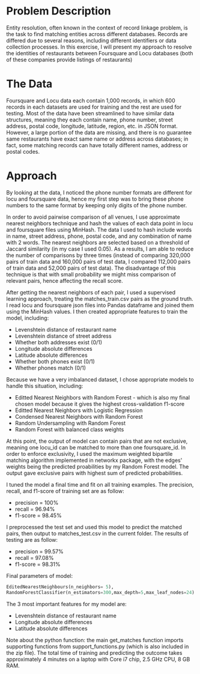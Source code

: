 
# Problem Description
Entity resolution, often known in the context of record linkage problem, is the task to find matching entities across different databases. Records are differed due to several reasons, including different identifiers or data collection processes. In this exercise, I will present my approach to resolve the identities of restaurants between Foursquare and Locu databases (both of these companies provide listings of restaurants)

# The Data
Foursquare and Locu data each contain 1,000 records, in which 600 records in each datasets are used for training and the rest are used for testing. Most of the data have been streamlined to have similar data structures, meaning they each contain name, phone number, street address, postal code, longitude, latitude, region, etc. in JSON format. However, a large portion of the data are missing, and there is no guarantee same restaurants have exact same name or address across databases; in fact, some matching records can have totally different names, address or postal codes.

# Approach
By looking at the data, I noticed the phone number formats are different for locu and foursquare data, hence my first step was to bring these phone numbers to the same format by keeping only digits of the phone number.

In order to avoid pairwise comparison of all venues, I use approximate nearest neighbors technique and hash the values of each data point in locu and foursquare files using MinHash. The data I used to hash include words in name, street address, phone, postal code, and any combination of name with 2 words. The nearest neighbors are selected based on a threshold of Jaccard similarity (in my case I used 0.05). As a results, I am able to reduce the number of comparisons by three times (instead of comparing 320,000 pairs of train data and 160,000 pairs of test data, I compared 112,000 pairs of train data and 52,000 pairs of test data). The disadvantage of this technique is that with small probability we might miss comparison of relevant pairs, hence affecting the recall score.

After getting the nearest neighbors of each pair, I used a supervised learning approach, treating the matches_train.csv pairs as the ground truth. I read locu and foursquare json files into Pandas dataframe and joined them using the MinHash values. I then created appropriate features to train the model, including:

- Levenshtein distance of restaurant name
- Levenshtein distance of street address
- Whether both addresses exist (0/1)
- Longitude absolute differences
- Latitude absolute differences
- Whether both phones exist (0/1)
- Whether phones match (0/1)

Because we have a very imbalanced dataset, I chose appropriate models to handle this situation, including:

- Editted Nearest Neighbors with Random Forest - which is also my final chosen model because it gives the highest cross-validation f1-score
- Editted Nearest Neighbors with Logistic Regression
- Condensed Nearest Neighbors with Random Forest
- Random Undersampling with Random Forest
- Random Forest with balanced class weights

At this point, the output of model can contain pairs that are not exclusive, meaning one locu_id can be matched to more than one foursquare_id. In order to enforce exclusivity, I used the maximum weighted bipartile matching algorithm implemented in networkx package, with the edges' weights being the predicted proabilities by my Random Forest model. The output gave exclusive pairs with highest sum of predicted probabilities. 

I tuned the model a final time and fit on all training examples. The precision, recall, and f1-score of training set are as follow:

- precision = 100%
- recall = 96.94%
- f1-score = 98.45%

I preprocessed the test set and used this model to predict the matched pairs, then output to matches_test.csv in the current folder. The results of testing are as follow:

- precision = 99.57%
- recall = 97.08%
- f1-score = 98.31%

Final parameters of model:
```python
EditedNearestNeighbours(n_neighbors= 5),
RandomForestClassifier(n_estimators=300,max_depth=5,max_leaf_nodes=24)
```

The 3 most important features for my model are:

- Levenshtein distance of restaurant name
- Longitude absolute differences
- Latitude absolute differences

Note about the python function: the main get_matches function imports supporting functions from support_functions.py (which is also included in the zip file). The total time of training and predicting the outcome takes approximately 4 minutes on a laptop with Core i7 chip, 2.5 GHz CPU, 8 GB RAM. 